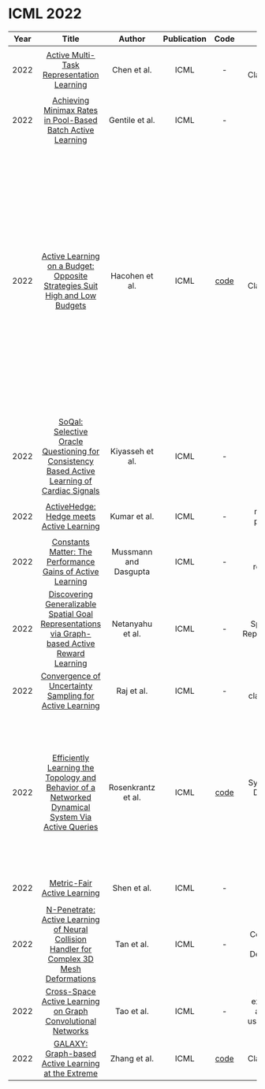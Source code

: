 # ICML 2022

| Year |                                                       Title                                                       |   Author    | Publication | Code | Tasks | Notes | Datasets| Notions |
|:----:|:-----------------------------------------------------------------------------------------------------------------:|:-----------:|:-----------:|:----:|:----:|:-----:|:-----:|:-----:|
| 2022 |                                [Active Multi-Task Representation Learning](https://proceedings.mlr.press/v162/chen22j.html)                                 |      Chen et al.      |    ICML     |                            -                            |  Image Classification    |  `coefficient to select task`,   `CNNs`, `multi-task learning`, `None`, `Hard`  | MNIST dataset      |       |
| 2022 |                      [Achieving Minimax Rates in Pool-Based Batch Active Learning](https://proceedings.mlr.press/v162/gentile22a.html)                      |    Gentile et al.     |    ICML     |                            -                            |  `Theory`   |    `Hybrid`, `DNNs`, `None`, `pseudo-labels+Human`, `Hard`    |  -     |       |
| 2022 |              [Active Learning on a Budget: Opposite Strategies Suit High and Low Budgets](https://proceedings.mlr.press/v162/hacohen22a.html)               |    Hacohen et al.     |    ICML     |      [code](https://github.com/avihu111/TypiClust)      |   Image Classification   |   `Hybrid`, `FlexMatch`, `None`, `Tra`, `Hard`    |   CIFAR-10/100, ImageNet-100    | we claim that the uncer- tainty principle is only suited for the high-budget regime, while the opposite strategy – the selection of the least am- bivalent points – is suitable for the low-budget regime.       |
| 2022 |     [SoQal: Selective Oracle Questioning for Consistency Based Active Learning of Cardiac Signals](https://proceedings.mlr.press/v162/kiyasseh22a.html)     |    Kiyasseh et al.    |    ICML     |                            -                            |   Oracle   |  `Informativeness`,  `BNNs`, `None`, `Pseudo+Human`, `Hard`   |  PhysioNet 2015, PhysioNet 2017, Cardiology     |       |
| 2022 |                                [ActiveHedge: Hedge meets Active Learning](https://proceedings.mlr.press/v162/kumar22a.html)                                 |     Kumar et al.      |    ICML     |                            -                            |   multiclass prediction   |   `highly-informative`, `BNNs`, `None`, `Tra`, `Hard`     | Synthetic      |       |
| 2022 |                      [Constants Matter: The Performance Gains of Active Learning](https://proceedings.mlr.press/v162/mussmann22a.html)                      | Mussmann and Dasgupta |    ICML     |                            -                            |  logistic regression    | `Uncertainty`, `BNNs`, `None`, `Tra`, `Hard`      |   Synthetic Data    |       |
| 2022 |    [Discovering Generalizable Spatial Goal Representations via Graph-based Active Reward Learning](https://proceedings.mlr.press/v162/netanyahu22a.html)    |   Netanyahu et al.    |    ICML     |                            -                            |   Spatial Goal Representations   |    `reward `, `Graph-based`, `Reinforcement learning`, `Tra`, `Hard`     | Human Experiment,       |       |
| 2022 |                          [Convergence of Uncertainty Sampling for Active Learning](https://proceedings.mlr.press/v162/raj22a.html)                          |      Raj et al.       |    ICML     |                            -                            |  binary classification   |  `Uncertainty`, `BNNs`, `None`, `Tra`, `Hard`     |    Covertype and letter- binary datasets   |       |
| 2022 | [Efficiently Learning the Topology and Behavior of a Networked Dynamical System Via Active Queries](https://proceedings.mlr.press/v162/rosenkrantz22a.html) |  Rosenkrantz et al.   |    ICML     | [code](https://github.com/bridgelessqiu/Inference-ICML) |   Synchronous Dynamical Systems   |   `batch and adaptive query`, `BNNs`, `None`, `Tra`, `Hard`    |     Synthetic, lastfm, gnutella, astroph, facebook, Deezer  | We address the problem of infer- ring both the network topology and the behavior of such a system through active queries.      |
| 2022 |                                       [Metric-Fair Active Learning](https://proceedings.mlr.press/v162/shen22b.html)                                        |      Shen et al.      |    ICML     |                            -                            |   Theory   |  `Margin-based`, `DNNs`, `None`, `Tra`, `Hard`     |   -   |       |
| 2022 |         [N-Penetrate: Active Learning of Neural Collision Handler for Complex 3D Mesh Deformations](https://proceedings.mlr.press/v162/tan22b.html)         |      Tan et al.       |    ICML     |                            -                            |  Complex 3D Mesh Deformation    |  `generate AL`, `N-Penetrate`,  `multi-view capture`, `Tra`, `Hard`     |   SCAPE, MIT Swing, MIT Jump, and AMASS- MPIMosh     |       |
| 2022 |                        [Cross-Space Active Learning on Graph Convolutional Networks](https://proceedings.mlr.press/v162/tao22a.html)                        |      Tao et al.       |    ICML     |                            -                            |  plausible explanation about the usefulness of GCNs    | `Disagreement Coefficients` , `GCNs`, `Multi-View Learning`, `Tra`, `Hard`      |   -    |       |
| 2022 |                           [GALAXY: Graph-based Active Learning at the Extreme](https://proceedings.mlr.press/v162/zhang22k.html)                            |     Zhang et al.      |    ICML     |        [code](https://github.com/jifanz/GALAXY)         |  Classification    | `Margin-based`,  `Graph-based`, `None`, `Tra`, `Hard`     |   CIFAR-10, CIFAR_100, SVHN, PATHMNIST    |       |
